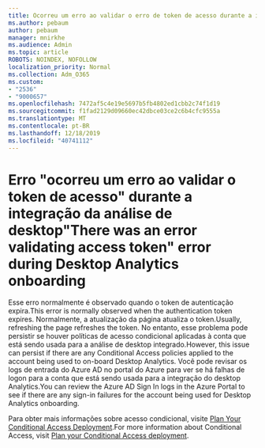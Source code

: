 ```yaml
---
title: Ocorreu um erro ao validar o erro de token de acesso durante a integração de análise da área de trabalho
ms.author: pebaum
author: pebaum
manager: mnirkhe
ms.audience: Admin
ms.topic: article
ROBOTS: NOINDEX, NOFOLLOW
localization_priority: Normal
ms.collection: Adm_O365
ms.custom:
- "2536"
- "9000657"
ms.openlocfilehash: 7472af5c4e19e5697b5fb4802ed1cbb2c74f1d19
ms.sourcegitcommit: f1fad2129d09660ec42dbce03ce2c6b4cfc9555a
ms.translationtype: MT
ms.contentlocale: pt-BR
ms.lasthandoff: 12/18/2019
ms.locfileid: "40741112"
---
```

# <a name="there-was-an-error-validating-access-token-error-during-desktop-analytics-onboarding"></a><span data-ttu-id="2c368-102">Erro "ocorreu um erro ao validar o token de acesso" durante a integração da análise de desktop</span><span class="sxs-lookup"><span data-stu-id="2c368-102">"There was an error validating access token" error during Desktop Analytics onboarding</span></span>

<span data-ttu-id="2c368-103">Esse erro normalmente é observado quando o token de autenticação expira.</span><span class="sxs-lookup"><span data-stu-id="2c368-103">This error is normally observed when the authentication token expires.</span></span> <span data-ttu-id="2c368-104">Normalmente, a atualização da página atualiza o token.</span><span class="sxs-lookup"><span data-stu-id="2c368-104">Usually, refreshing the page refreshes the token.</span></span> <span data-ttu-id="2c368-105">No entanto, esse problema pode persistir se houver políticas de acesso condicional aplicadas à conta que está sendo usada para a análise de desktop integrado.</span><span class="sxs-lookup"><span data-stu-id="2c368-105">However, this issue can persist if there are any Conditional Access policies applied to the account being used to on-board Desktop Analytics.</span></span> <span data-ttu-id="2c368-106">Você pode revisar os logs de entrada do Azure AD no portal do Azure para ver se há falhas de logon para a conta que está sendo usada para a integração do desktop Analytics.</span><span class="sxs-lookup"><span data-stu-id="2c368-106">You can review the Azure AD Sign In logs in the Azure Portal to see if there are any sign-in failures for the account being used for Desktop Analytics onboarding.</span></span>

<span data-ttu-id="2c368-107">Para obter mais informações sobre acesso condicional, visite [Plan Your Conditional Access Deployment](https://docs.microsoft.com/azure/active-directory/conditional-access/plan-conditional-access).</span><span class="sxs-lookup"><span data-stu-id="2c368-107">For more information about Conditional Access, visit [Plan your Conditional Access deployment](https://docs.microsoft.com/azure/active-directory/conditional-access/plan-conditional-access).</span></span>